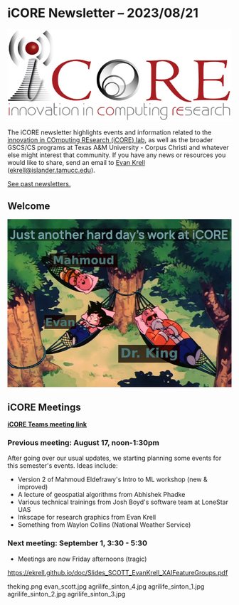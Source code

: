 # iCORE Newsletter – 2023/08/21

![logo](../img/logo_plain_sm.jpg)

The iCORE newsletter highlights events and information related to the [innovation in COmputing REsearch (iCORE) lab](https://icore.tamucc.edu/),
as well as the broader GSCS/CS programs at Texas A&M University - Corpus Christi and whatever else might interest that community.
If you have any news or resources you would like to share, send an email to [Evan Krell](https://scholar.google.com/citations?user=jLuwYGAAAAAJ&hl=en) (ekrell@islander.tamucc.edu).

[See past newsletters.](https://github.com/ekrell/icore_website/tree/main/news)

## Welcome

![Dr. King, Mahmoud and Evan relaxing](../img/theking.png)

## iCORE Meetings

**[iCORE Teams meeting link](https://teams.microsoft.com/l/meetup-join/19%3Ameeting_MDdlZDBiMTgtYzVjNS00YjhhLWE5OTctY2Y5YzMyYTljNzU5%40thread.v2/0?context=%7B%22Tid%22%3A%2234cbfaf1-67a6-4781-a9ca-514eb2550b66%22%2C%22Oid%22%3A%22994c008b-0707-4f3c-8ac0-73b65e733430%22%2C%22MessageId%22%3A%220%22%7D)**

### Previous meeting: August 17, noon-1:30pm

After going over our usual updates, we starting planning some events for this semester's events. Ideas include:

- Version 2 of Mahmoud Eldefrawy's Intro to ML workshop (new & improved)
- A lecture of geospatial algorithms from Abhishek Phadke
- Various technical trainings from Josh Boyd's software team at LoneStar UAS
- Inkscape for research graphics from Evan Krell
- Something from Waylon Collins (National Weather Service)

### Next meeting: September 1, 3:30 - 5:30

- Meetings are now Friday afternoons (tragic)




https://ekrell.github.io/doc/Slides_SCOTT_EvanKrell_XAIFeatureGroups.pdf




theking.png
evan_scott.jpg
agrilife_sinton_4.jpg
agrilife_sinton_1.jpg
agrilife_sinton_2.jpg
agrilife_sinton_3.jpg
